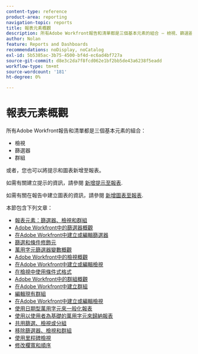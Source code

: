 ```yaml
---
content-type: reference
product-area: reporting
navigation-topic: reports
title: 報表元素概觀
description: 所有Adobe Workfront報告和清單都是三個基本元素的組合 — 檢視、篩選器和群組。
author: Nolan
feature: Reports and Dashboards
recommendations: noDisplay, noCatalog
exl-id: 5b5385ac-3b75-4500-bf4d-ec6ad4bf727a
source-git-commit: d8e3c2da7f8fcd062e1bf2bb5de43a6238f5eadd
workflow-type: tm+mt
source-wordcount: '181'
ht-degree: 0%

---
```


# 報表元素概觀

所有Adobe Workfront報告和清單都是三個基本元素的組合：

* 檢視
* 篩選器
* 群組

或者，您也可以將提示和圖表新增至報表。

如需有關建立提示的資訊，請參閱 [新增提示至報表](../../../reports-and-dashboards/reports/creating-and-managing-reports/add-prompt-report.md).

如需有關在報告中建立圖表的資訊，請參閱 [新增圖表至報表](../../../reports-and-dashboards/reports/creating-and-managing-reports/add-chart-report.md).

本節包含下列文章：

<!--outdated: * [Basic Report Creation Program](https://one.workfront.com/s/basic-report-creation-program)-->
* [報表元素：篩選器、檢視和群組](../../../reports-and-dashboards/reports/reporting-elements/reporting-elements-filters-views-groupings.md)
* [Adobe Workfront中的篩選器概觀](../../../reports-and-dashboards/reports/reporting-elements/filters-overview.md)
* [在Adobe Workfront中建立或編輯篩選器](../../../reports-and-dashboards/reports/reporting-elements/create-filters.md)
* [篩選和條件修飾元](../../../reports-and-dashboards/reports/reporting-elements/filter-condition-modifiers.md)
* [萬用字元篩選器變數概觀](../../../reports-and-dashboards/reports/reporting-elements/understand-wildcard-filter-variables.md)
* [Adobe Workfront中的檢視概觀](../../../reports-and-dashboards/reports/reporting-elements/views-overview.md)
* [在Adobe Workfront中建立或編輯檢視](../../../reports-and-dashboards/reports/reporting-elements/create-edit-views.md)
* [在檢視中使用條件式格式](../../../reports-and-dashboards/reports/reporting-elements/use-conditional-formatting-views.md)
* [Adobe Workfront中的群組概觀](../../../reports-and-dashboards/reports/reporting-elements/groupings-overview.md)
* [在Adobe Workfront中建立群組](../../../reports-and-dashboards/reports/reporting-elements/create-groupings.md)
* [編輯現有群組](../../../reports-and-dashboards/reports/reporting-elements/edit-existing-groupings.md)
* [在Adobe Workfront中建立或編輯檢視](../../../reports-and-dashboards/reports/reporting-elements/create-edit-views.md)
* [使用日期型萬用字元來一般化報表](../../../reports-and-dashboards/reports/reporting-elements/use-date-based-wildcards-generalize-reports.md)
* [使用以使用者為基礎的萬用字元來歸納報表](../../../reports-and-dashboards/reports/reporting-elements/use-user-based-wildcards-generalize-reports.md)
* [共用篩選、檢視或分組](../../../reports-and-dashboards/reports/reporting-elements/share-filter-view-grouping.md)
* [移除篩選器、檢視和群組](../../../reports-and-dashboards/reports/reporting-elements/remove-filters-views-groupings.md)
* [使用里程碑檢視](../../../reports-and-dashboards/reports/reporting-elements/use-milestone-view.md)
* [修改欄寬和順序](../../../reports-and-dashboards/reports/reporting-elements/modify-column-width-order.md)
